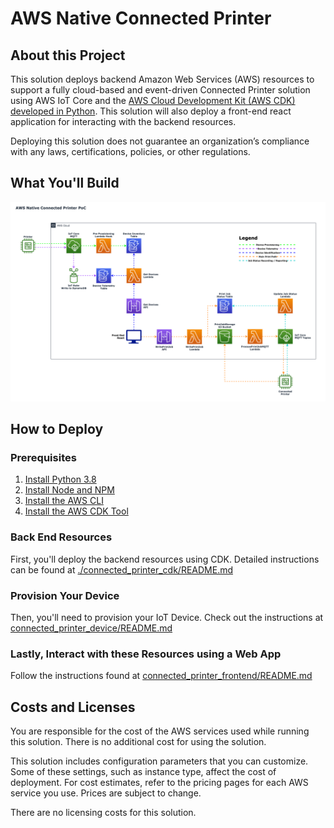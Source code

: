 # AWS Native Connected Printer


## About this Project

This solution deploys backend Amazon Web Services (AWS) resources to support a fully cloud-based and event-driven Connected Printer solution using AWS IoT Core and the [AWS Cloud Development Kit (AWS CDK) developed in Python](https://docs.aws.amazon.com/cdk/latest/guide/work-with-cdk-python.html). This solution will also deploy a front-end react application for interacting with the backend resources.

Deploying this solution does not guarantee an organization’s compliance with any laws, certifications, policies, or other regulations.

## What You'll Build

![AWS Native Connected Printer](https://github.com/aws-samples/aws-iot-connected-printer/blob/main/AWS%20Native%20Connected%20Printer.png)

## How to Deploy

### Prerequisites

1. [Install Python 3.8](https://www.python.org/downloads/release/python-380/)
2. [Install Node and NPM](https://nodejs.org/en/download/)
3. [Install the AWS CLI](https://docs.aws.amazon.com/cli/latest/userguide/getting-started-install.html)
4. [Install the AWS CDK Tool](https://docs.aws.amazon.com/cdk/v2/guide/getting_started.html#getting_started_install)

### Back End Resources
First, you'll deploy the backend resources using CDK. Detailed instructions can be found at [./connected_printer_cdk/README.md](https://github.com/aws-samples/aws-iot-connected-printer/blob/main/connected_printer_cdk/README.md)

### Provision Your Device
Then, you'll need to provision your IoT Device. Check out the instructions at [connected_printer_device/README.md](https://github.com/aws-samples/aws-iot-connected-printer/blob/main/connected_printer_device/README.md)

### Lastly, Interact with these Resources using a Web App
Follow the instructions found at [connected_printer_frontend/README.md](https://github.com/aws-samples/aws-iot-connected-printer/blob/main/connected_printer_frontend/README.md)

## Costs and Licenses

You are responsible for the cost of the AWS services used while running this solution. There is no additional cost for using the solution.

This solution includes configuration parameters that you can customize. Some of these settings, such as instance type, affect the cost of deployment. For cost estimates, refer to the pricing pages for each AWS service you use. Prices are subject to change.

There are no licensing costs for this solution.